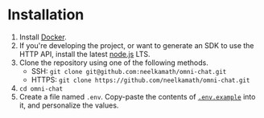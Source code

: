 # Installation

1. Install [Docker](https://hub.docker.com/search/?type=edition&offering=community).
1. If you're developing the project, or want to generate an SDK to use the HTTP API, install the latest [node.js](https://nodejs.org/en/download/) LTS.
1. Clone the repository using one of the following methods.
    - SSH: `git clone git@github.com:neelkamath/omni-chat.git`
    - HTTPS: `git clone https://github.com/neelkamath/omni-chat.git`
1. `cd omni-chat`
1. Create a file named `.env`. Copy-paste the contents of [`.env.example`](.env.example) into it, and personalize the values.
